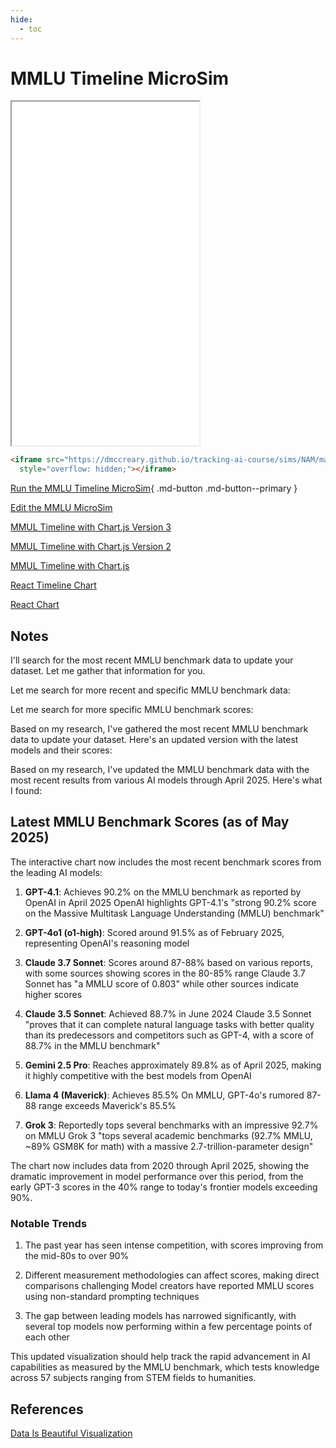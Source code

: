 ```yaml
---
hide:
  - toc
---
```

# MMLU Timeline MicroSim

<iframe src="./main.html" height="550px" scrolling="no"
  style="overflow: hidden;"></iframe>

```html
<iframe src="https://dmccreary.github.io/tracking-ai-course/sims/NAM/main.html"  height="550px" scrolling="no"
  style="overflow: hidden;"></iframe>
```

[Run the MMLU Timeline MicroSim](./main.html){ .md-button .md-button--primary }

[Edit the MMLU MicroSim](https://editor.p5js.org/dmccreary/sketches/209soY_z8)

[MMUL Timeline with Chart.js Version 3](./mmlu-timeline-chartjs-v3.html)

[MMUL Timeline with Chart.js Version 2](./mmlu-timeline-chartjs-v2.html)


[MMUL Timeline with Chart.js](./mmlu-timeline-chartjs.html)

[React Timeline Chart](./react-mmlu-timeline.html)

[React Chart](./main-react.html)

## Notes

I'll search for the most recent MMLU benchmark data to update your dataset. Let me gather that information for you.

Let me search for more recent and specific MMLU benchmark data:

Let me search for more specific MMLU benchmark scores:

Based on my research, I've gathered the most recent MMLU benchmark data to update your dataset. Here's an updated version with the latest models and their scores:

Based on my research, I've updated the MMLU benchmark data with the most recent results from various AI models through April 2025. Here's what I found:

## Latest MMLU Benchmark Scores (as of May 2025)

The interactive chart now includes the most recent benchmark scores from the leading AI models:

1. **GPT-4.1**: Achieves 90.2% on the MMLU benchmark as reported by OpenAI in April 2025 OpenAI highlights GPT-4.1's "strong 90.2% score on the Massive Multitask Language Understanding (MMLU) benchmark"

2. **GPT-4o1 (o1-high)**: Scored around 91.5% as of February 2025, representing OpenAI's reasoning model

3. **Claude 3.7 Sonnet**: Scores around 87-88% based on various reports, with some sources showing scores in the 80-85% range Claude 3.7 Sonnet has "a MMLU score of 0.803" while other sources indicate higher scores

4. **Claude 3.5 Sonnet**: Achieved 88.7% in June 2024 Claude 3.5 Sonnet "proves that it can complete natural language tasks with better quality than its predecessors and competitors such as GPT-4, with a score of 88.7% in the MMLU benchmark"

5. **Gemini 2.5 Pro**: Reaches approximately 89.8% as of April 2025, making it highly competitive with the best models from OpenAI

6. **Llama 4 (Maverick)**: Achieves 85.5% On MMLU, GPT-4o's rumored 87-88 range exceeds Maverick's 85.5%

7. **Grok 3**: Reportedly tops several benchmarks with an impressive 92.7% on MMLU Grok 3 "tops several academic benchmarks (92.7% MMLU, ~89% GSM8K for math) with a massive 2.7-trillion-parameter design"

The chart now includes data from 2020 through April 2025, showing the dramatic improvement in model performance over this period, from the early GPT-3 scores in the 40% range to today's frontier models exceeding 90%.

### Notable Trends

1. The past year has seen intense competition, with scores improving from the mid-80s to over 90%

2. Different measurement methodologies can affect scores, making direct comparisons challenging Model creators have reported MMLU scores using non-standard prompting techniques

3. The gap between leading models has narrowed significantly, with several top models now performing within a few percentage points of each other

This updated visualization should help track the rapid advancement in AI capabilities as measured by the MMLU benchmark, which tests knowledge across 57 subjects ranging from STEM fields to humanities.

## References

[Data Is Beautiful Visualization](https://informationisbeautiful.net/visualizations/the-rise-of-generative-ai-large-language-models-llms-like-chatgpt/)